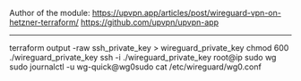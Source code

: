 Author of the module:
https://upvpn.app/articles/post/wireguard-vpn-on-hetzner-terraform/
https://github.com/upvpn/upvpn-app

---
terraform output -raw ssh_private_key > wireguard_private_key
chmod 600 ./wireguard_private_key
ssh -i ./wireguard_private_key root@ip
sudo wg
sudo journalctl -u wg-quick@wg0sudo cat /etc/wireguard/wg0.conf

